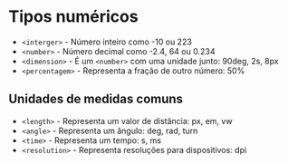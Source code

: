# Tipos numéricos

* `<interger>` - Número inteiro como -10 ou 223
* `<number>` - Número decimal como -2.4, 64 ou 0.234
* `<dimension>` - É um `<number>` com uma unidade junto: 90deg, 2s, 8px
* `<percentagem>` - Representa a fração de outro número: 50%

## Unidades de medidas comuns

* `<length>` - Representa um valor de distância: px, em, vw
* `<angle>` - Representa um ângulo: deg, rad, turn
* `<time>` - Representa um tempo: s, ms
* `<resolution>` - Representa resoluções para dispositivos: dpi
